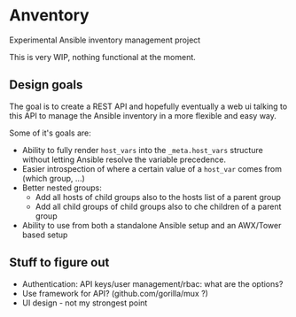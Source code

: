 # Anventory
Experimental Ansible inventory management project

This is very WIP, nothing functional at the moment.

## Design goals

The goal is to create a REST API and hopefully eventually a web ui talking to this API to manage the Ansible inventory in a more flexible and easy way.

Some of it's goals are:

* Ability to fully render `host_vars` into the `_meta.host_vars` structure without letting Ansible resolve the variable precedence.
* Easier introspection of where a certain value of a `host_var` comes from (which group, ...)
* Better nested groups:
  * Add all hosts of child groups also to the hosts list of a parent group
  * Add all child groups of child groups also to che children of a parent group
* Ability to use from both a standalone Ansible setup and an AWX/Tower based setup

## Stuff to figure out

* Authentication: API keys/user management/rbac: what are the options?
* Use framework for API? (github.com/gorilla/mux ?)
* UI design - not my strongest point

